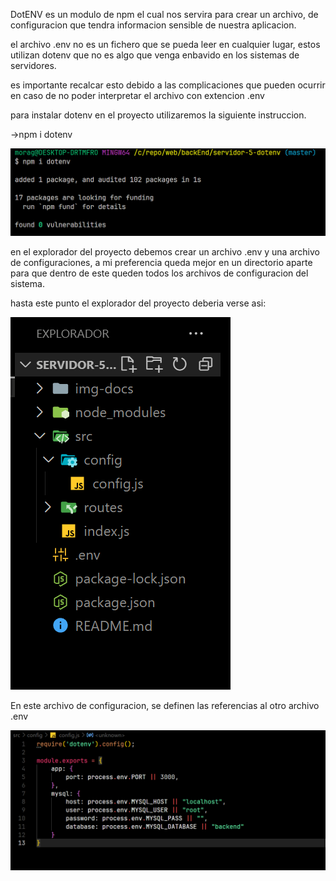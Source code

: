 DotENV es un modulo de npm el cual nos servira para crear un archivo,
de configuracion que tendra informacion sensible de nuestra aplicacion.

el archivo .env no es un fichero que se pueda leer en cualquier lugar,
estos utilizan dotenv que no es algo que venga enbavido en los sistemas
de servidores.

es importante recalcar esto debido a las complicaciones que pueden ocurrir
en caso de no poder interpretar el archivo con extencion .env

para instalar dotenv en el proyecto utilizaremos la siguiente instruccion.

->npm i dotenv

![alt text](img-docs/install-dotenv.png)

en el explorador del proyecto debemos crear un archivo .env 
y una archivo de configuraciones, a mi preferencia queda mejor en un
directorio aparte para que dentro de este queden todos los archivos de configuracion
del sistema.

hasta este punto el explorador del proyecto deberia verse asi:

![alt text](img-docs/arbol-1.png)

En este archivo de configuracion, se definen las referencias al otro archivo .env

![alt text](img-docs/referencias.png)


